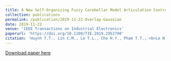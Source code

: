 ```yaml
---
title: A New Self-Organizing Fuzzy Cerebellar Model Articulation Controller for Uncertain Nonlinear Systems Using Overlapped Gaussian Membership Functions
collection: publications
permalink: /publication/2019-11-22-Overlap-Gaussian
date: 2019-11-22
venue: 'IEEE Transactions on Industrial Electronics'
paperurl: 'https://doi.org/10.1109/TIE.2019.2952790'
citation: 'Huynh T.T., Lin C.M., Le T.L., Cho H.Y., Pham T.T., <b>Le N.Q.K.</b>, Chao F.  (2020). A New Self-Organizing Fuzzy Cerebellar Model Articulation Controller for Uncertain Nonlinear Systems Using Overlapped Gaussian Membership Functions. <i>IEEE Transactions on Industrial Electronics</i>, vol. 67, no. 11, pp. 9671-9682.'
---
```


[Download paper here](https://doi.org/10.1109/TIE.2019.2952790)